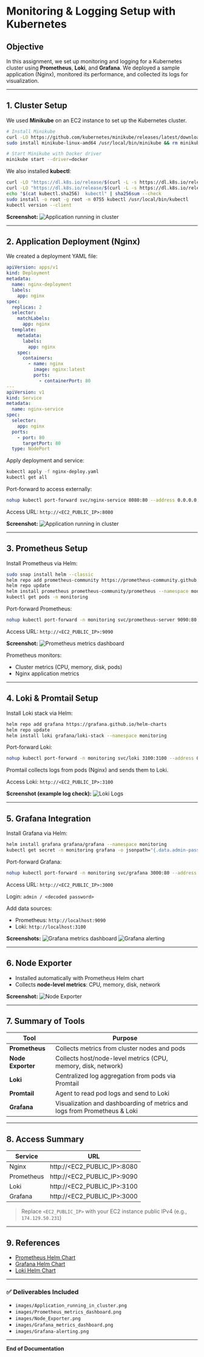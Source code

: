 # Monitoring & Logging Setup with Kubernetes

## Objective

In this assignment, we set up monitoring and logging for a Kubernetes cluster using **Prometheus**, **Loki**, and **Grafana**. We deployed a sample application (Nginx), monitored its performance, and collected its logs for visualization.

---

## 1. Cluster Setup

We used **Minikube** on an EC2 instance to set up the Kubernetes cluster.

```bash
# Install Minikube
curl -LO https://github.com/kubernetes/minikube/releases/latest/download/minikube-linux-amd64
sudo install minikube-linux-amd64 /usr/local/bin/minikube && rm minikube-linux-amd64

# Start Minikube with Docker driver
minikube start --driver=docker
```

We also installed **kubectl**:

```bash
curl -LO "https://dl.k8s.io/release/$(curl -L -s https://dl.k8s.io/release/stable.txt)/bin/linux/amd64/kubectl"
curl -LO "https://dl.k8s.io/release/$(curl -L -s https://dl.k8s.io/release/stable.txt)/bin/linux/amd64/kubectl.sha256"
echo "$(cat kubectl.sha256)  kubectl" | sha256sum --check
sudo install -o root -g root -m 0755 kubectl /usr/local/bin/kubectl
kubectl version --client
```

**Screenshot:**
![Application running in cluster](images/Application_running_in_cluster.png)

---

## 2. Application Deployment (Nginx)

We created a deployment YAML file:

```yaml
apiVersion: apps/v1
kind: Deployment
metadata:
  name: nginx-deployment
  labels:
    app: nginx
spec:
  replicas: 2
  selector:
    matchLabels:
      app: nginx
  template:
    metadata:
      labels:
        app: nginx
    spec:
      containers:
        - name: nginx
          image: nginx:latest
          ports:
            - containerPort: 80
---
apiVersion: v1
kind: Service
metadata:
  name: nginx-service
spec:
  selector:
    app: nginx
  ports:
    - port: 80
      targetPort: 80
  type: NodePort
```

Apply deployment and service:

```bash
kubectl apply -f nginx-deploy.yaml
kubectl get all
```

Port-forward to access externally:

```bash
nohup kubectl port-forward svc/nginx-service 8080:80 --address 0.0.0.0 > nginx.log 2>&1 &
```

Access URL: `http://<EC2_PUBLIC_IP>:8080`

**Screenshot:**
![Application running in cluster](images/Application_running_in_cluster.png)

---

## 3. Prometheus Setup

Install Prometheus via Helm:

```bash
sudo snap install helm --classic
helm repo add prometheus-community https://prometheus-community.github.io/helm-charts
helm repo update
helm install prometheus prometheus-community/prometheus --namespace monitoring --create-namespace
kubectl get pods -n monitoring
```

Port-forward Prometheus:

```bash
nohup kubectl port-forward -n monitoring svc/prometheus-server 9090:80 --address 0.0.0.0 > prometheus.log 2>&1 &
```

Access URL: `http://<EC2_PUBLIC_IP>:9090`

**Screenshot:**
![Prometheus metrics dashboard](images/Prometheus_metrics_dashboard.png)

Prometheus monitors:

* Cluster metrics (CPU, memory, disk, pods)
* Nginx application metrics

---

## 4. Loki & Promtail Setup

Install Loki stack via Helm:

```bash
helm repo add grafana https://grafana.github.io/helm-charts
helm repo update
helm install loki grafana/loki-stack --namespace monitoring
```

Port-forward Loki:

```bash
nohup kubectl port-forward -n monitoring svc/loki 3100:3100 --address 0.0.0.0 > loki.log 2>&1 &
```

Promtail collects logs from pods (Nginx) and sends them to Loki.

Access Loki: `http://<EC2_PUBLIC_IP>:3100`

**Screenshot (example log check):**
![Loki Logs](images/loki.log.png)

---

## 5. Grafana Integration

Install Grafana via Helm:

```bash
helm install grafana grafana/grafana --namespace monitoring
kubectl get secret -n monitoring grafana -o jsonpath="{.data.admin-password}" | base64 --decode ; echo
```

Port-forward Grafana:

```bash
nohup kubectl port-forward -n monitoring svc/grafana 3000:80 --address 0.0.0.0 > grafana.log 2>&1 &
```

Access URL: `http://<EC2_PUBLIC_IP>:3000`

Login: `admin / <decoded password>`

Add data sources:

* Prometheus: `http://localhost:9090`
* Loki: `http://localhost:3100`

**Screenshots:**
![Grafana metrics dashboard](images/Grafana_metrics_dashboard.png)
![Grafana alerting](images/Grafana-alerting.png)

---

## 6. Node Exporter

* Installed automatically with Prometheus Helm chart
* Collects **node-level metrics**: CPU, memory, disk, network

**Screenshot:**
![Node Exporter](images/Node_Exporter.png)

---

## 7. Summary of Tools

| Tool              | Purpose                                                                   |
| ----------------- | ------------------------------------------------------------------------- |
| **Prometheus**    | Collects metrics from cluster nodes and pods                              |
| **Node Exporter** | Collects host/node-level metrics (CPU, memory, disk, network)             |
| **Loki**          | Centralized log aggregation from pods via Promtail                        |
| **Promtail**      | Agent to read pod logs and send to Loki                                   |
| **Grafana**       | Visualization and dashboarding of metrics and logs from Prometheus & Loki |

---

## 8. Access Summary

| Service    | URL                         |
| ---------- | --------------------------- |
| Nginx      | http://<EC2_PUBLIC_IP>:8080 |
| Prometheus | http://<EC2_PUBLIC_IP>:9090 |
| Loki       | http://<EC2_PUBLIC_IP>:3100 |
| Grafana    | http://<EC2_PUBLIC_IP>:3000 |

> Replace `<EC2_PUBLIC_IP>` with your EC2 instance public IPv4 (e.g., `174.129.50.231`)

---

## 9. References

* [Prometheus Helm Chart](https://prometheus-community.github.io/helm-charts)
* [Grafana Helm Chart](https://grafana.github.io/helm-charts)
* [Loki Helm Chart](https://grafana.github.io/helm-charts)

---

### ✅ Deliverables Included

* `images/Application_running_in_cluster.png`
* `images/Prometheus_metrics_dashboard.png`
* `images/Node_Exporter.png`
* `images/Grafana_metrics_dashboard.png`
* `images/Grafana-alerting.png`

---

**End of Documentation**

